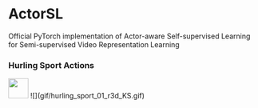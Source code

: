 # ActorSL
Official PyTorch implementation of Actor-aware Self-supervised Learning for Semi-supervised Video Representation Learning

### Hurling Sport Actions<span id="hurling-sport"></span>
<!-- ![](gif/hurling_sport_01_c3d.gif) -->
<img src="gif/hurling_sport_01_c3d.gif" width="40" height="40" />
<!-- ![](gif/hurling_sport_01_r3d_K.gif)
![](gif/hurling_sport_01_r3d_KMS.gif) -->
![](gif/hurling_sport_01_r3d_KS.gif)

